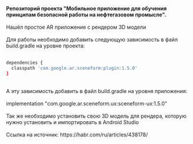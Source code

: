 **Репозиторий проекта "Мобильное приложение для обучения принципам безопасной работы на нефтегазовом промысле".** <br>
<br>
Нашёл простое AR приложение с рендером 3D модели <br>
<br>
Для работы необходимо добавить следующую зависимость в файл build.gradle на уровне проекта:<br>
<br>
```bash
dependencies {
  classpath 'com.google.ar.sceneform:plugin:1.5.0'
}
```
<br>
А эту зависимость добавить в файл build.gradle на уровня приложения:<br>
<br>
implementation "com.google.ar.sceneform.ux:sceneform-ux:1.5.0"<br>
<br>
Так же необходимо установить свою 3D модель для рендера, которую нужно установить и импортировать в Android Studio<br>
<br>
Ссылка на источник: https://habr.com/ru/articles/438178/<br>
